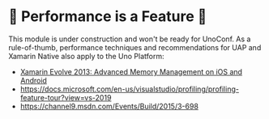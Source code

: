 # 🚧 Performance is a Feature 🚧

This module is under construction and won't be ready for UnoConf. As a rule-of-thumb, performance techniques and recommendations for UAP and Xamarin Native also apply to the Uno Platform:

- [Xamarin Evolve 2013: Advanced Memory Management on iOS and Android](https://www.youtube.com/watch?v=VJsmrTQWD2k)
- https://docs.microsoft.com/en-us/visualstudio/profiling/profiling-feature-tour?view=vs-2019
- https://channel9.msdn.com/Events/Build/2015/3-698

<!--

## 📖 Overview


## 📚 Additional reading material

-->
